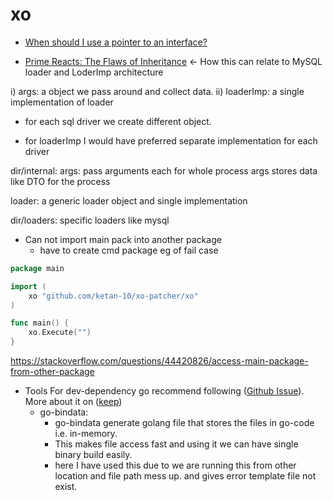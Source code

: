 # xo

- [When should I use a pointer to an interface?](https://www.reddit.com/r/golang/comments/kit3da/whats_the_meaning_of_a_pointer_to_an_interface/)

- [Prime Reacts: The Flaws of Inheritance](https://youtu.be/HOSdPhAKupw) <- How this can relate to MySQL loader and LoderImp architecture

i) args: a object we pass around and collect data.
ii) loaderImp: a single implementation of loader
  - for each sql driver we create different object.

- for loaderImp I would have preferred separate implementation for each driver  

dir/internal:
args: pass arguments each for whole process 
 args stores data like DTO for the process

loader: a generic loader object and single implementation

dir/loaders:
specific loaders like mysql

- Can not import main pack into another package
  -  have to create cmd package 
eg of fail case 
```go
package main

import (
	xo "github.com/ketan-10/xo-patcher/xo"
)

func main() {
	xo.Execute("")
}

```
https://stackoverflow.com/questions/44420826/access-main-package-from-other-package

- Tools 
For dev-dependency go recommend following ([Github Issue](https://github.com/golang/go/issues/25922#issuecomment-1038394599)).
More about it on ([keep](https://github.com/ketan-10/keep))
  - go-bindata: 
    - go-bindata generate golang file that stores the files in go-code i.e. in-memory.
    - This makes file access fast and using it we can have single binary build easily.
    - here I have used this due to we are running this from other location and file path mess up. and gives error template file not exist.
